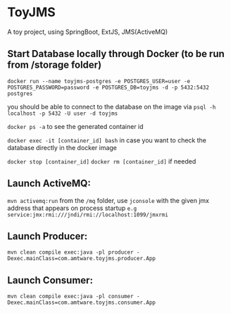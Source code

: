 # ToyJMS
A toy project, using SpringBoot, ExtJS, JMS(ActiveMQ)

## Start Database locally through Docker (to be run from /storage folder)

`docker run --name toyjms-postgres -e POSTGRES_USER=user -e POSTGRES_PASSWORD=password -e POSTGRES_DB=toyjms -d -p 5432:5432 postgres`

you should be able to connect to the database on the  image via
`psql -h localhost -p 5432 -U user -d toyjms`

`docker ps -a` to see the generated container id

`docker exec -it [container_id] bash` in case you want to check the database directly in the docker image

`docker stop [container_id]` `docker rm [container_id]` if needed

## Launch ActiveMQ:

`mvn activemq:run` from the `/mq` folder, use `jconsole` with the given jmx address that appears on process startup `e.g service:jmx:rmi:///jndi/rmi://localhost:1099/jmxrmi`

## Launch Producer:

`mvn clean compile exec:java -pl producer -Dexec.mainClass=com.amtware.toyjms.producer.App`

## Launch Consumer:

`mvn clean compile exec:java -pl consumer -Dexec.mainClass=com.amtware.toyjms.consumer.App`

